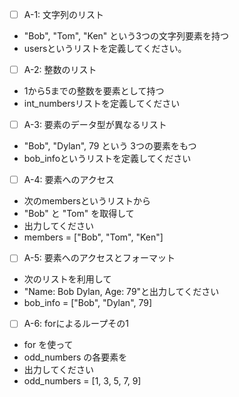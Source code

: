 - [ ] A-1: 文字列のリスト
- "Bob", "Tom", "Ken" という3つの文字列要素を持つ
- usersというリストを定義してください。

- [ ] A-2: 整数のリスト
- 1から5までの整数を要素として持つ
- int_numbersリストを定義してください

- [ ] A-3: 要素のデータ型が異なるリスト
- "Bob", "Dylan", 79 という 3つの要素をもつ
- bob_infoというリストを定義してください

- [ ] A-4: 要素へのアクセス
- 次のmembersというリストから
- "Bob" と "Tom" を取得して
- 出力してください
- members = ["Bob", "Tom", "Ken"]

- [ ] A-5: 要素へのアクセスとフォーマット
- 次のリストを利用して
- "Name: Bob Dylan, Age: 79"と出力してください
- bob_info = ["Bob", "Dylan", 79]

- [ ] A-6: forによるループその1
- for を使って
- odd_numbers の各要素を
- 出力してください
- odd_numbers = [1, 3, 5, 7, 9]
